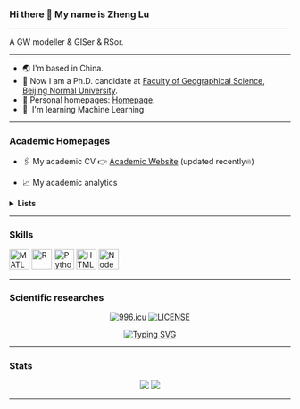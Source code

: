 ### Hi there 👋 My name is Zheng Lu

------------------

A GW modeller & GISer & RSor.

------------------

* 🌏 I'm based in China.
* 🏢 Now I am a Ph.D. candidate at [Faculty of Geographical Science](https://geo.bnu.edu.cn/), [Beijing Normal University](https://www.bnu.edu.cn/).
* 📶 Personal homepages: [Homepage](https://adamzhenglu.github.io/Homepage/).
* 🧠  I'm learning Machine Learning

------------------

### Academic Homepages
- 🖇️ My academic CV 👉 [Academic Website](https://adamzhenglu.github.io/zhenglu/) (updated recently🔥)

- 📈 My academic analytics 

<details>
<summary><strong>Lists</strong></summary>

|  ID  | Website                                                                         |
|-----:|---------------------------------------------------------------------------------|
|     1| [Google Scholar](https://scholar.google.com/citations?user=Y59A2dsAAAAJ&hl=en)  |
|     2| [Research Gate](https://www.researchgate.net/profile/Zheng-Lu-17/)              |
|     3| [ORCid](https://orcid.org/0000-0002-0287-5826)                                  |

</details>

------------------

### Skills

<p align="left">
      <a href="https://www.mathworks.com/" target="_blank" rel="noreferrer"><img src="https://cdn.jsdelivr.net/gh/devicons/devicon/icons/matlab/matlab-original.svg" width="36" height="36" alt="MATLAB" /></a>
      <a href="https://www.r-project.org/" target="_blank" rel="noreferrer"><img src="https://cdn.jsdelivr.net/gh/devicons/devicon/icons/r/r-original.svg" width="36" height="36" alt="R" /></a>
      <a href="https://www.python.org/" target="_blank" rel="noreferrer"><img src="https://cdn.jsdelivr.net/gh/devicons/devicon/icons/python/python-original.svg" width="36" height="36" alt="Python" /></a>
      <a href="http://www.html5.com/" target="_blank" rel="noreferrer"><img src="https://cdn.jsdelivr.net/gh/devicons/devicon/icons/html5/html5-original.svg" width="36" height="36" alt="HTML5" /></a>
      <a href="https://nodejs.org/en/" target="_blank" rel="noreferrer"><img src="https://cdn.jsdelivr.net/gh/devicons/devicon/icons/nodejs/nodejs-original.svg" width="36" height="36" alt="NodeJS" /></a>
</p>

------------------

### Scientific researches

<div align="center">
      <a href="https://996.icu"><img src="https://img.shields.io/badge/link-996.icu-red.svg" alt="996.icu" /></a>
      <a href="https://github.com/996icu/996.ICU/blob/master/LICENSE"><img src="https://img.shields.io/badge/license-Anti%20996-blue.svg" alt="LICENSE" /></a>
</div>

<p align="center">
      <a href="https://git.io/typing-svg">
            <img src="https://readme-typing-svg.herokuapp.com?font=Consolas&weight=300&size=23&duration=5000&pause=1000&color=000000&center=true&vCenter=true&random=false&width=435&height=30&lines=Cheerful+and+Hopeful" 
                  alt="Typing SVG" /></a>
</p>

------------------

### Stats
<p align = "center">
      <!-- theme: dark, radical, merko, gruvbox, tokyonight, onedark, cobalt, synthwave, highcontrast, dracula -->
      <!--  [![ZhengLu's GitHub stats](https://github-readme-stats.vercel.app/api?username=AdamZhengLu&hide=contribs,issues,prs&show_icons=true&show_owner=true)](https://github.com/AdamZhengLu/github-readme-stats) -->
      <!--  [![Top Langs](https://github-readme-stats.vercel.app/api/top-langs/?username=AdamZhengLu&layout=compact)](https://github.com/AdamZhengLu/github-readme-stats) -->
      <img src = "https://github-readme-stats.vercel.app/api?username=AdamZhengLu&show_icons=true&hide=contribs,issues,prs&show_icons=true&line_height=27">
      <img src = "https://github-readme-stats.vercel.app/api/top-langs/?username=AdamZhengLu&layout=compact">
</p>

----

<!-- default -->
<!--
**AdamZhengLu/AdamZhengLu** is a ✨ _special_ ✨ repository because its `README.md` (this file) appears on your GitHub profile.

Here are some ideas to get you started:

- 🔭 I’m currently working on ...
- 🌱 I’m currently learning ...
- 👯 I’m looking to collaborate on ...
- 🤔 I’m looking for help with ...
- 💬 Ask me about ...
- 📫 How to reach me: ...
- 😄 Pronouns: ...
- ⚡ Fun fact: ...
-->

